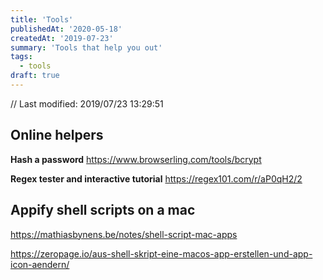 ```yaml
---
title: 'Tools'
publishedAt: '2020-05-18'
createdAt: '2019-07-23'
summary: 'Tools that help you out'
tags:
  - tools
draft: true
---
```


// Last modified: 2019/07/23 13:29:51

## Online helpers

**Hash a password**
<https://www.browserling.com/tools/bcrypt>

**Regex tester and interactive tutorial**
<https://regex101.com/r/aP0qH2/2>

## Appify shell scripts on a mac

<https://mathiasbynens.be/notes/shell-script-mac-apps>

<https://zeropage.io/aus-shell-skript-eine-macos-app-erstellen-und-app-icon-aendern/>

